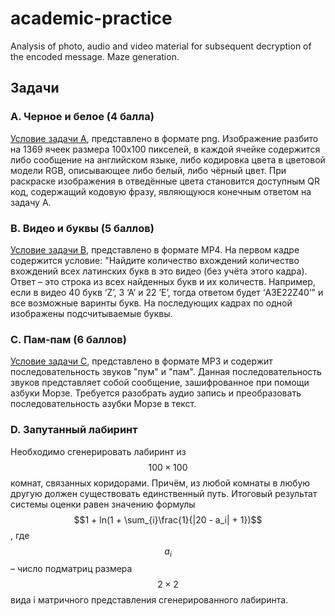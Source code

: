 # academic-practice
Analysis of photo, audio and video material for subsequent decryption of the encoded message. Maze generation.

## Задачи
### A. Черное и белое (4 балла)
[Условие задачи A](https://github.com/DRomanenko/academic-practice/blob/master/tasks%201-3/src/main/resources/blandwh.png), представлено в формате png. Изображение разбито на 1369 ячеек размера 100х100 пикселей, в каждой ячейке содержится либо сообщение на английском языке, либо кодировка цвета в цветовой модели RGB, описывающее либо белый, либо чёрный цвет. При раскраске изображения в отведённые цвета становится доступным QR код, содержащий кодовую фразу, являющуюся конечным ответом на задачу A.
### B. Видео и буквы (5 баллов)
[Условие задачи B](https://github.com/DRomanenko/academic-practice/blob/master/tasks%201-3/src/main/resources/task.mp4), представлено в формате MP4. На первом кадре содержится условие: "Найдите количество вхождений количество вхождений всех латинских букв в это видео (без учёта этого кадра). Ответ – это строка из всех найденных букв и их количеств. Например, если в видео 40 букв ‘Z’, 3 ‘A’ и 22 ’E’, тогда ответом будет ‘A3E22Z40’" и все возможные варинты букв. На последующих кадрах по одной изображены подсчитываемые буквы.
### C. Пам-пам (6 баллов)
[Условие задачи C](https://github.com/DRomanenko/academic-practice/blob/master/tasks%201-3/src/main/resources/task.wav), представлено в формате MP3 и содержит последовательность звуков "пум" и "пам". Данная последовательность звуков представляет собой сообщение, зашифрованное при помощи азбуки Морзе. Требуется разобрать аудио запись и преобразовать последовательность азубки Морзе в текст.
### D. Запутанный лабиринт
Необходимо сгенерировать лабиринт из $$100\times100$$ комнат, связанных коридорами. Причём, из любой комнаты в любую другую должен существовать единственный путь. Итоговый результат системы оценки равен значению формулы $$1 + ln(1 + \sum_{i}\frac{1}{|20 - a_i| + 1})$$, где $$a_i$$ – число подматриц размера $$2\times2$$ вида i матричного представления сгенерированного лабиринта.